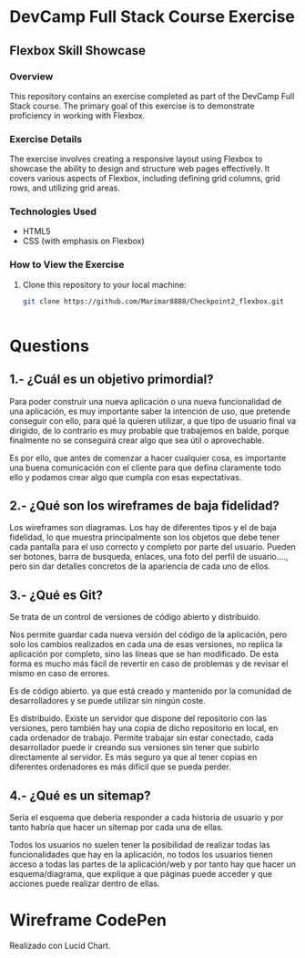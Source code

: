# DevCamp Full Stack Course Exercise

## Flexbox Skill Showcase

### Overview

This repository contains an exercise completed as part of the DevCamp Full Stack course. The primary goal of this exercise is to demonstrate proficiency in working with Flexbox.

### Exercise Details

The exercise involves creating a responsive layout using Flexbox to showcase the ability to design and structure web pages effectively. It covers various aspects of Flexbox, including defining grid columns, grid rows, and utilizing grid areas.

### Technologies Used

- HTML5
- CSS (with emphasis on Flexbox)

### How to View the Exercise

1. Clone this repository to your local machine:

   ```bash
   git clone https://github.com/Marimar8888/Checkpoint2_flexbox.git



# Questions

## 1.- ¿Cuál es un objetivo primordial?

Para poder construir una nueva aplicación o una nueva funcionalidad de una aplicación, es muy importante saber la intención de uso, que pretende conseguir con ello, para qué la quieren utilizar, a que tipo de usuario final va dirigido, de lo contrario es muy probable que trabajemos en balde, porque finalmente no se conseguirá crear algo que sea útil o aprovechable.

Es por ello, que antes de comenzar a hacer cualquier cosa, es importante una buena comunicación con el cliente para que defina claramente todo ello y podamos crear algo que cumpla con esas expectativas.

## 2.- ¿Qué son los wireframes de baja fidelidad?

Los wireframes son diagramas. Los hay de diferentes tipos y el de baja fidelidad, lo que muestra principalmente son los objetos que debe tener cada pantalla para el uso correcto y completo por parte del usuario. Pueden ser botones, barra de busqueda, enlaces, una foto del perfil de usuario...., pero sin dar detalles concretos de la apariencia de cada uno de ellos.

## 3.- ¿Qué es Git?

Se trata de un control de versiones de código abierto y distribuido.

Nos permite guardar cada nueva versión del código de la aplicación, pero solo los cambios realizados en cada una de esas versiones, no replica la aplicación por completo, sino las líneas que se han modificado. De esta forma es mucho más fácil de revertir en caso de problemas y de revisar el mismo en caso de errores.

Es de código abierto. ya que está creado y mantenido por la comunidad de desarrolladores y se puede utilizar sin ningún coste.

Es distribuido. Existe un servidor que dispone del repositorio con las versiones, pero también hay una copia de dicho repositorio en local, en cada ordenador de trabajo. Permite trabajar sin estar conectado, cada desarrollador puede ir creando sus versiones sin tener que subirlo directamente al servidor. Es más seguro ya que al tener copias en diferentes ordenadores es más difícil que se pueda perder.

## 4.- ¿Qué es un sitemap?

Sería el esquema que debería responder a cada historia de usuario y por tanto habría que hacer un sitemap por cada una de ellas.

Todos los usuarios no suelen tener la posibilidad de realizar todas las funcionalidades que hay en la aplicación, no todos los usuarios tienen acceso a todas las partes de la aplicación/web y por tanto hay que hacer un esquema/diagrama, que explique a que páginas puede acceder y que acciones puede realizar dentro de ellas.
 

 # Wireframe CodePen

 Realizado con Lucid Chart.